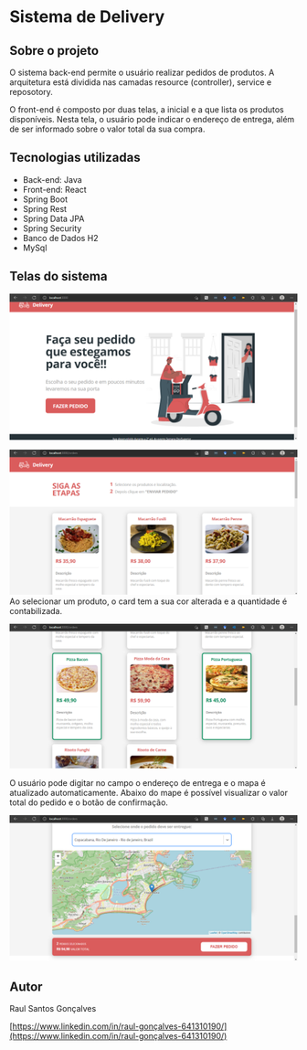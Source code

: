 # Sistema de Delivery

## Sobre o projeto
O sistema back-end permite o usuário realizar pedidos de produtos. A arquitetura está dividida nas camadas resource (controller), service e reposotory. 

O front-end é composto por duas telas, a inicial e a que lista os produtos disponíveis. Nesta tela, o usuário pode indicar o endereço de entrega, além de ser informado sobre o valor total da sua compra.

## Tecnologias utilizadas
* Back-end: Java
* Front-end: React
* Spring Boot
* Spring Rest
* Spring Data JPA
* Spring Security
* Banco de Dados H2
* MySql

## Telas do sistema
![Tea inicial](imagens_sistema/home.png)

![Tea inicial](imagens_sistema/tela_produtos.png)
Ao selecionar um produto, o card tem a sua cor alterada e a quantidade é contabilizada.

![Tea inicial](imagens_sistema/produtos.png)

O usuário pode digitar no campo o endereço de entrega e o mapa é atualizado automaticamente. Abaixo do mape é possível visualizar o valor total do pedido e o botão de confirmação.

![Tea inicial](imagens_sistema/endereco.png)

## Autor
Raul Santos Gonçalves

[https://www.linkedin.com/in/raul-gonçalves-641310190/](https://www.linkedin.com/in/raul-gonçalves-641310190/)

